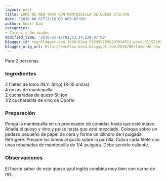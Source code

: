 ```yaml
---
layout: post
title: LOMO DE NEW YORK CON MANTEQUILLA DE QUESO STILTON
date: '2010-06-01T11:16:00.000-07:00'
author: Smurf Dad
categories:
- Carnes y derivados
modified_time: '2016-03-16T01:53:14.230-07:00'
blogger_id: tag:blogger.com,1999:blog-5299957599287034512.post-311972928571520479
blogger_orig_url: http://recetas-desa.blogspot.com/2010/06/lomo-de-new-york-con-mantequilla-de.html
---
```


Para 2 personas.<br /><h3>Ingredientes</h3>2 filetes de lomo (N.Y. Strip) (8-10 onzas)<br />4 onzas de mantequilla<br />2 cucharadas de queso Stilton<br />1/2 cucharadita de vino de Oporto<br /><h3>Preparación</h3>Ponga la mantequilla en un procesador de comidas hasta que esté suave. Añada el queso y vino y pulse hasta que esté mezclado. Coloque sobre un pedazo pequeño de papel de cera y forme un cilindro de 1 pulgada. Refrigere. Prepare los lomos al gusto sobre la parrilla. Cubra cada filete con unas rebanadas de mantequilla de 1/4-pulgada. Debe servirlo caliente.<br /><h3>Observaciones</h3>El fuerte sabor de este queso azul inglés combina muy bien con carne de res.